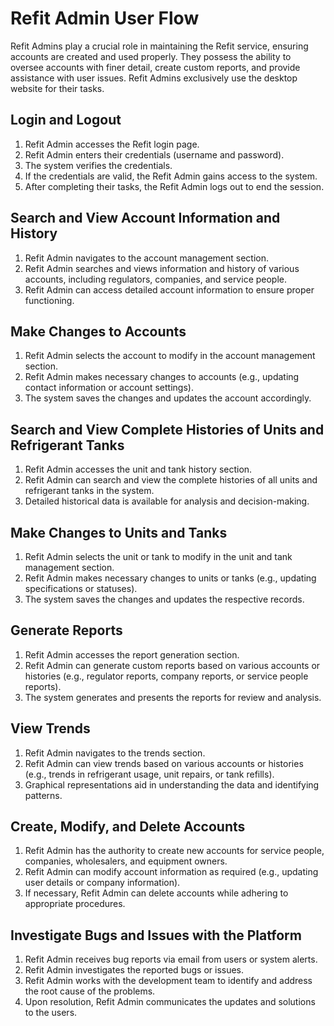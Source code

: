 # Refit Admin User Flow

Refit Admins play a crucial role in maintaining the Refit service, ensuring accounts are created and used properly. They possess the ability to oversee accounts with finer detail, create custom reports, and provide assistance with user issues. Refit Admins exclusively use the desktop website for their tasks.

## Login and Logout

1. Refit Admin accesses the Refit login page.
2. Refit Admin enters their credentials (username and password).
3. The system verifies the credentials.
4. If the credentials are valid, the Refit Admin gains access to the system.
5. After completing their tasks, the Refit Admin logs out to end the session.

## Search and View Account Information and History

1. Refit Admin navigates to the account management section.
2. Refit Admin searches and views information and history of various accounts, including regulators, companies, and service people.
3. Refit Admin can access detailed account information to ensure proper functioning.

## Make Changes to Accounts

1. Refit Admin selects the account to modify in the account management section.
2. Refit Admin makes necessary changes to accounts (e.g., updating contact information or account settings).
3. The system saves the changes and updates the account accordingly.

## Search and View Complete Histories of Units and Refrigerant Tanks

1. Refit Admin accesses the unit and tank history section.
2. Refit Admin can search and view the complete histories of all units and refrigerant tanks in the system.
3. Detailed historical data is available for analysis and decision-making.

## Make Changes to Units and Tanks

1. Refit Admin selects the unit or tank to modify in the unit and tank management section.
2. Refit Admin makes necessary changes to units or tanks (e.g., updating specifications or statuses).
3. The system saves the changes and updates the respective records.

## Generate Reports

1. Refit Admin accesses the report generation section.
2. Refit Admin can generate custom reports based on various accounts or histories (e.g., regulator reports, company reports, or service people reports).
3. The system generates and presents the reports for review and analysis.

## View Trends

1. Refit Admin navigates to the trends section.
2. Refit Admin can view trends based on various accounts or histories (e.g., trends in refrigerant usage, unit repairs, or tank refills).
3. Graphical representations aid in understanding the data and identifying patterns.

## Create, Modify, and Delete Accounts

1. Refit Admin has the authority to create new accounts for service people, companies, wholesalers, and equipment owners.
2. Refit Admin can modify account information as required (e.g., updating user details or company information).
3. If necessary, Refit Admin can delete accounts while adhering to appropriate procedures.

## Investigate Bugs and Issues with the Platform

1. Refit Admin receives bug reports via email from users or system alerts.
2. Refit Admin investigates the reported bugs or issues.
3. Refit Admin works with the development team to identify and address the root cause of the problems.
4. Upon resolution, Refit Admin communicates the updates and solutions to the users.

